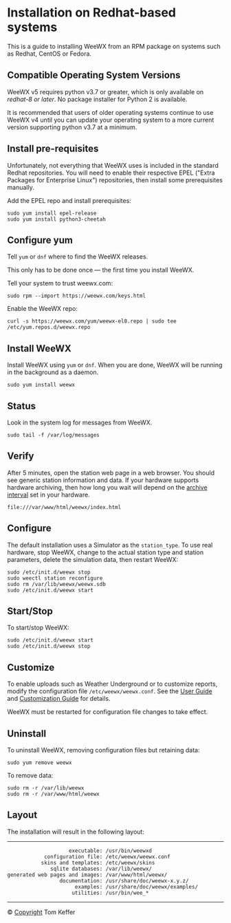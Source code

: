 # Installation on Redhat-based systems 

This is a guide to installing WeeWX from an RPM package on systems such
as Redhat, CentOS or Fedora.

## Compatible Operating System Versions

WeeWX v5 requires python v3.7 or greater, which is only available on *redhat-8 or later*. No package installer for Python 2 is available.

It is recommended that users of older operating systems continue to use WeeWX v4 until you can update your operating system to a more current version supporting python v3.7 at a minimum.

## Install pre-requisites

Unfortunately, not everything that WeeWX uses is included in the
standard Redhat repositories. You will need to enable
their respective EPEL ("Extra Packages for Enterprise Linux")
repositories, then install some prerequisites manually.

Add the EPEL repo and install prerequisites:

```shell
sudo yum install epel-release
sudo yum install python3-cheetah
```

## Configure yum

Tell `yum` or `dnf` where to find the WeeWX releases.

This only has to be done once &mdash; the first time you install WeeWX.

Tell your system to trust weewx.com:

```shell
sudo rpm --import https://weewx.com/keys.html
```

Enable the WeeWX repo:

```shell
curl -s https://weewx.com/yum/weewx-el8.repo | sudo tee /etc/yum.repos.d/weewx.repo
```

## Install WeeWX

Install WeeWX using `yum` or `dnf`. When you are done, WeeWX will be running in the background as a daemon.

```shell
sudo yum install weewx
```

## Status

Look in the system log for messages from WeeWX.

```shell
sudo tail -f /var/log/messages
```

## Verify

After 5 minutes, open the station web page in a web browser. You should
see generic station information and data. If your hardware supports
hardware archiving, then how long you wait will depend on the [archive
interval](usersguide.md#archive_interval) set in your hardware.

``` tty
file:///var/www/html/weewx/index.html
```

## Configure

The default installation uses a Simulator as the `station_type`. To
use real hardware, stop WeeWX, change to the actual station type and
station parameters, delete the simulation data, then restart WeeWX:

```shell
sudo /etc/init.d/weewx stop
sudo weectl station reconfigure
sudo rm /var/lib/weewx/weewx.sdb
sudo /etc/init.d/weewx start
```

## Start/Stop

To start/stop WeeWX:

```shell
sudo /etc/init.d/weewx start
sudo /etc/init.d/weewx stop
```

## Customize

To enable uploads such as Weather Underground or to customize reports,
modify the configuration file `/etc/weewx/weewx.conf`. See the
[User Guide](../usersguide) and [Customization Guide](../customizing)
for details.

WeeWX must be restarted for configuration file changes to take effect.

## Uninstall

To uninstall WeeWX, removing configuration files but retaining data:

```
sudo yum remove weewx
```

To remove data:

```
sudo rm -r /var/lib/weewx
sudo rm -r /var/www/html/weewx
```

## Layout

The installation will result in the following layout:

  --------------------------------- --------------------------------
                        executable: /usr/bin/weewxd
                configuration file: /etc/weewx/weewx.conf
               skins and templates: /etc/weewx/skins
                  sqlite databases: /var/lib/weewx/
    generated web pages and images: /var/www/html/weewx/
                     documentation: /usr/share/doc/weewx-x.y.z/
                          examples: /usr/share/doc/weewx/examples/
                         utilities: /usr/bin/wee_*
  --------------------------------- --------------------------------

© [Copyright](copyright/) Tom Keffer

